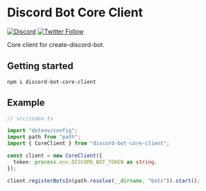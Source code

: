 # Discord Bot Core Client

[![Discord](https://discord.com/api/guilds/258167954913361930/embed.png)](https://discord.gg/WjEFnzC) [![Twitter Follow](https://img.shields.io/twitter/follow/peterthehan.svg?style=social)](https://twitter.com/peterthehan)

Core client for create-discord-bot.

## Getting started

```
npm i discord-bot-core-client
```

## Example

```ts
// src/index.ts

import "dotenv/config";
import path from "path";
import { CoreClient } from "discord-bot-core-client";

const client = new CoreClient({
  token: process.env.DISCORD_BOT_TOKEN as string,
});

client.registerBotsIn(path.resolve(__dirname, "bots")).start();
```
